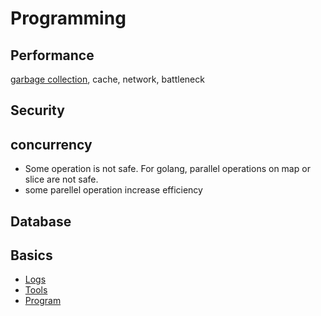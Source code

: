 # Programming

## Performance

[garbage collection][garbage collection],
cache, network, battleneck

## Security

## concurrency

* Some operation is not safe. For golang, parallel operations on map or slice are not safe.
* some parellel operation increase efficiency

## Database

## Basics

* [Logs](./log.md)
* [Tools](./tools/tools.md)
* [Program](./program.md)

[garbage collection]: ./performance/garbagecollection.md
